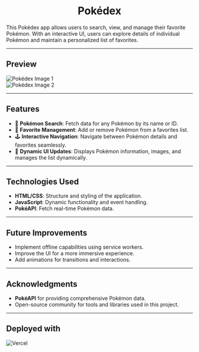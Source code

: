 # <h1 align="center">Pokédex</h1>

This Pokédex app allows users to search, view, and manage their favorite Pokémon. With an interactive UI, users can explore details of individual Pokémon and maintain a personalized list of favorites.

---

## Preview

![Pokédex Image 1](https://github.com/user-attachments/assets/1ec3caba-ecff-4af8-add8-9cd1aa91dbde)  
![Pokédex Image 2](https://github.com/user-attachments/assets/40c8b317-2174-442c-9d41-da618cbf2853)

---

## Features

- 🔎 **Pokémon Search**: Fetch data for any Pokémon by its name or ID.
- 🤍 **Favorite Management**: Add or remove Pokémon from a favorites list.
- 🕹️ **Interactive Navigation**: Navigate between Pokémon details and favorites seamlessly.
- 🔄 **Dynamic UI Updates**: Displays Pokémon information, images, and manages the list dynamically.

---

## Technologies Used

- **HTML/CSS**: Structure and styling of the application.
- **JavaScript**: Dynamic functionality and event handling.
- **PokéAPI**: Fetch real-time Pokémon data.

---

## Future Improvements

- Implement offline capabilities using service workers.
- Improve the UI for a more immersive experience.
- Add animations for transitions and interactions.

---

## Acknowledgments

- **PokéAPI** for providing comprehensive Pokémon data.
- Open-source community for tools and libraries used in this project.

---

## Deployed with

![Vercel](https://img.shields.io/badge/vercel-%23000000.svg?style=for-the-badge&logo=vercel&logoColor=white)
